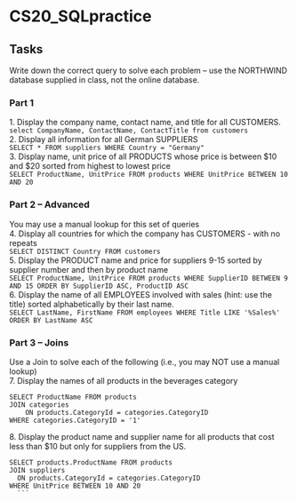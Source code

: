 # CS20_SQLpractice
## Tasks
Write down the correct query to solve each problem – use the NORTHWIND database supplied in 
class, not the online database. 

### Part 1
<t> 1. Display the company name, contact name, and title for all CUSTOMERS. <br>
 ``` select CompanyName, ContactName, ContactTitle from customers ``` <br>
<t> 2. Display all information for all German SUPPLIERS <br>
  ``` SELECT * FROM suppliers WHERE Country = "Germany" ``` <br>
<t> 3. Display name, unit price of all PRODUCTS whose price is between $10 and $20 sorted from highest to lowest price <br>
    ``` SELECT ProductName, UnitPrice FROM products WHERE UnitPrice BETWEEN 10 AND 20 ``` <br>


### Part 2 – Advanced
You may use a manual lookup for this set of queries <br>
<t> 4. Display all countries for which the company has CUSTOMERS - with no repeats <br>
    ``` SELECT DISTINCT Country FROM customers ``` <br>
<t> 5. Display the PRODUCT name and price for suppliers 9-15 sorted by supplier number and then by product name <br>
    ``` SELECT ProductName, UnitPrice FROM products WHERE SupplierID BETWEEN 9 AND 15 ORDER BY SupplierID ASC, ProductID ASC ``` <br>
<t> 6. Display the name of all EMPLOYEES involved with sales (hint: use the title) sorted alphabetically by their last name. <br>
  ``` SELECT LastName, FirstName FROM employees WHERE Title LIKE '%Sales%' ORDER BY LastName ASC ``` <br>

### Part 3 – Joins
Use a Join to solve each of the following (i.e., you may NOT use a manual lookup) <br>
<t> 7. Display the names of all products in the beverages category <br>
``` 
SELECT ProductName FROM products 
JOIN categories 
	ON products.CategoryId = categories.CategoryID 
WHERE categories.CategoryID = '1' 
 ``` 
<t> 8. Display the product name and supplier name for all products that cost less than $10 but only for suppliers from the US. <br>
  ``` 
SELECT products.ProductName FROM products 
JOIN suppliers 
	ON products.CategoryId = categories.CategoryID 
WHERE UnitPrice BETWEEN 10 AND 20
	```
